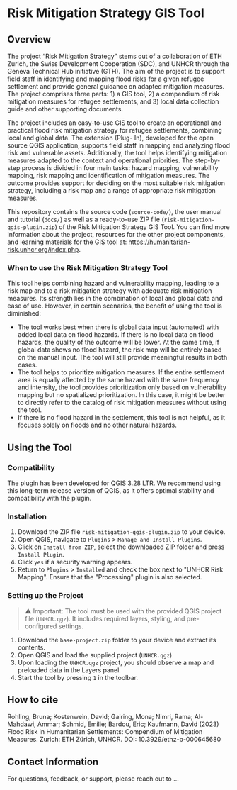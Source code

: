 # Risk Mitigation Strategy GIS Tool
## Overview
The project “Risk Mitigation Strategy” stems out of a collaboration of ETH Zurich, the Swiss
Development Cooperation (SDC), and UNHCR through the Geneva Technical Hub initiative
(GTH). The aim of the project is to support field staff in identifying and mapping flood risks for a
given refugee settlement and provide general guidance on adapted mitigation measures. The
project comprises three parts: 1) a GIS tool, 2) a compendium of risk mitigation measures for
refugee settlements, and 3) local data collection guide and other supporting documents.

The project includes an easy-to-use GIS tool to create an operational and practical flood risk
mitigation strategy for refugee settlements, combining local and global data. The extension (Plug-
In), developed for the open source QGIS application, supports field staff in mapping and analyzing
flood risk and vulnerable assets. Additionally, the tool helps identifying mitigation measures
adapted to the context and operational priorities. The step-by-step process is divided in four main
tasks: hazard mapping, vulnerability mapping, risk mapping and identification of mitigation
measures. The outcome provides support for deciding on the most suitable risk
mitigation strategy, including a risk map and a range of appropriate risk mitigation measures.

This repository contains the source code (`source-code/`), the user manual and tutorial (`docs/`) as well as a ready-to-use ZIP file (`risk-mitigation-qgis-plugin.zip`) of the Risk Mitigation Strategy GIS Tool. You can find more information about the project, resources for the other project components, and learning materials for the GIS tool at: https://humanitarian-risk.unhcr.org/index.php.

### When to use the Risk Mitigation Strategy Tool
This tool helps combining hazard and vulnerability mapping, leading to a risk map and to a risk
mitigation strategy with adequate risk mitigation measures. Its strength lies in the combination of
local and global data and ease of use. However, in certain scenarios, the benefit of using the tool
is diminished:
- The tool works best when there is global data input (automated) with added local data on
flood hazards. If there is no local data on flood hazards, the quality of the outcome will be
lower. At the same time, if global data shows no flood hazard, the risk map will be entirely
based on the manual input. The tool will still provide meaningful results in both cases.
- The tool helps to prioritize mitigation measures. If the entire settlement area is equally
affected by the same hazard with the same frequency and intensity, the tool provides
prioritization only based on vulnerability mapping but no spatialized prioritization. In this
case, it might be better to directly refer to the catalog of risk mitigation measures without
using the tool.
- If there is no flood hazard in the settlement, this tool is not helpful, as it focuses solely on
floods and no other natural hazards.

## Using the Tool
### Compatibility
The plugin has been developed for QGIS 3.28 LTR. We recommend using this long-term release
version of QGIS, as it offers optimal stability and compatibility with the plugin.

### Installation
1. Download the ZIP file `risk-mitigation-qgis-plugin.zip` to your device.
2. Open QGIS, navigate to `Plugins` >  `Manage and Install Plugins`.
3. Click on `Install from ZIP`, select the downloaded ZIP folder and press `Install Plugin`.
4. Click `yes` if a security warning appears.
5. Return to `Plugins` >  `Installed` and check the box next to "UNHCR Risk Mapping". Ensure that the "Processing" plugin is also selected.

### Setting up the Project
> ⚠️ Important: The tool must be used with the provided QGIS project file (`UNHCR.qgz`).
It includes required layers, styling, and pre-configured settings.

1. Download the `base-project.zip` folder to your device and extract its contents.
2. Open QGIS and load the supplied project (`UNHCR.qgz`)
3. Upon loading the `UNHCR.qgz` project, you should observe a map and preloaded data in the Layers panel.
4. Start the tool by pressing `1` in the toolbar.


## How to cite
Rohling, Bruna; Kostenwein, David; Gairing, Mona; Nimri, Rama; Al-Mahdawi, Ammar; Schmid, Emilie; Bardou, Eric; Kaufmann, David (2023) Flood Risk in Humanitarian Settlements: Compendium of Mitigation Measures. Zurich: ETH Zürich, UNHCR. DOI: 10.3929/ethz-b-000645680

## Contact Information
For questions, feedback, or support, please reach out to ...
